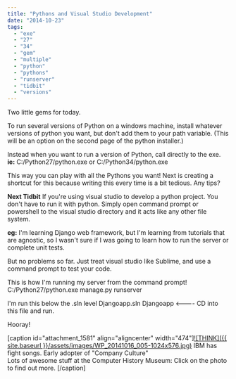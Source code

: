 ```yaml
---
title: "Pythons and Visual Studio Development"
date: "2014-10-23"
tags: 
  - "exe"
  - "27"
  - "34"
  - "gem"
  - "multiple"
  - "python"
  - "pythons"
  - "runserver"
  - "tidbit"
  - "versions"
---
```


Two little gems for today.

To run several versions of Python on a windows machine, install whatever versions of python you want, but don't add them to your path variable. (This will be an option on the second page of the python installer.)

Instead when you want to run a version of Python, call directly to the exe. **ie:** C:/Python27/python.exe or C:/Python34/python.exe

This way you can play with all the Pythons you want! Next is creating a shortcut for this because writing this every time is a bit tedious. Any tips?

**Next Tidbit** If you're using visual studio to develop a python project. You don't have to run it with python. Simply open command prompt or powershell to the visual studio directory and it acts like any other file system.

**eg:** I'm learning Django web framework, but I'm learning from tutorials that are agnostic, so I wasn't sure if I was going to learn how to run the server or complete unit tests.

But no problems so far. Just treat visual studio like Sublime, and use a command prompt to test your code.

This is how I'm running my server from the command prompt! C:/Python27/python.exe manage.py runserver

I'm run this below the .sln level Djangoapp.sln Djangoapp <---- CD into this file and run.

Hooray!

\[caption id="attachment\_1581" align="aligncenter" width="474"\][![THINK]({{ site.baseurl }}/assets/images/WP_20141016_005-1024x576.jpg)](http://www.computerhistory.org/) IBM has fight songs. Early adopter of "Company Culture"  
Lots of awesome stuff at the Computer History Museum: Click on the photo to find out more. \[/caption\]

